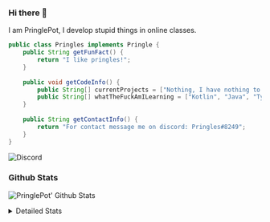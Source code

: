 ### Hi there 👋

I am PringlePot, I develop stupid things in online classes. 

```java
public class Pringles implements Pringle {
    public String getFunFact() {
        return "I like pringles!";
    }
    
    public void getCodeInfo() {
        public String[] currentProjects = ["Nothing, I have nothing to do in my break."];
        public String[] whatTheFuckAmILearning = ["Kotlin", "Java", "Typescript", "NextJS"];
    }
    
    public String getContactInfo() {
        return "For contact message me on discord: Pringles#8249";
    }
}
```
![Discord](https://discord.c99.nl/widget/theme-1/226911291636318208.png)


### Github Stats
![PringlePot' Github Stats](https://github-readme-stats.vercel.app/api?username=PringlePot&show_icons=true&theme=dark)

<details>
  <summary>Detailed Stats</summary>
    
<!--START_SECTION:waka-->
![Lines of code](https://img.shields.io/badge/From%20Hello%20World%20I%27ve%20Written-47677%20lines%20of%20code-blue)

**🐱 My Github Data** 

> 🏆 106 Contributions in the Year 2021
 > 
> 📦 84.4 kB Used in Github's Storage 
 > 
> 💼 Opted to Hire
 > 
> 📜 5 Public Repositories 
 > 
> 🔑 8 Private Repositories  
 > 
**I'm a Night 🦉** 

```text
🌞 Morning    14 commits     █████░░░░░░░░░░░░░░░░░░░░   19.72% 
🌆 Daytime    11 commits     ███░░░░░░░░░░░░░░░░░░░░░░   15.49% 
🌃 Evening    46 commits     ████████████████░░░░░░░░░   64.79% 
🌙 Night      0 commits      ░░░░░░░░░░░░░░░░░░░░░░░░░   0.0%

```
📅 **I'm Most Productive on Thursday** 

```text
Monday       12 commits     ████░░░░░░░░░░░░░░░░░░░░░   16.9% 
Tuesday      1 commits      ░░░░░░░░░░░░░░░░░░░░░░░░░   1.41% 
Wednesday    12 commits     ████░░░░░░░░░░░░░░░░░░░░░   16.9% 
Thursday     17 commits     ██████░░░░░░░░░░░░░░░░░░░   23.94% 
Friday       10 commits     ███░░░░░░░░░░░░░░░░░░░░░░   14.08% 
Saturday     4 commits      █░░░░░░░░░░░░░░░░░░░░░░░░   5.63% 
Sunday       15 commits     █████░░░░░░░░░░░░░░░░░░░░   21.13%

```


📊 **This Week I Spent My Time On** 

```text
💬 Programming Languages: 
TypeScript               11 hrs 6 mins       ████████████░░░░░░░░░░░░░   47.56% 
Java                     7 hrs 46 mins       ████████░░░░░░░░░░░░░░░░░   33.28% 
XML                      1 hr 55 mins        ██░░░░░░░░░░░░░░░░░░░░░░░   8.26% 
EJS                      1 hr 5 mins         █░░░░░░░░░░░░░░░░░░░░░░░░   4.65% 
JSON                     36 mins             ░░░░░░░░░░░░░░░░░░░░░░░░░   2.59%

🔥 Editors: 
IntelliJ                 23 hrs 21 mins      █████████████████████████   100.0%

```

**I Mostly Code in Java** 

```text
Java                     5 repos             █████████████████░░░░░░░░   71.43% 
Python                   1 repo              ███░░░░░░░░░░░░░░░░░░░░░░   14.29% 
Kotlin                   1 repo              ███░░░░░░░░░░░░░░░░░░░░░░   14.29%

```



<!--END_SECTION:waka-->
</details>
